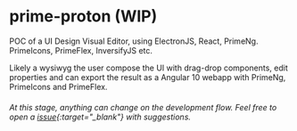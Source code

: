 # prime-proton (WIP)
POC of a UI Design Visual Editor, using ElectronJS, React, PrimeNg. PrimeIcons, PrimeFlex, InversifyJS etc. 

Likely a wysiwyg the user compose the UI with drag-drop components, edit properties and can export the result as a Angular 10 webapp with PrimeNg, PrimeIcons and PrimeFlex.

###### At this stage, anything can change on the development flow. Feel free to open a [issue](https://github.com/wallasfmorais/prime-proton/issues/new){:target="_blank"} with suggestions.

